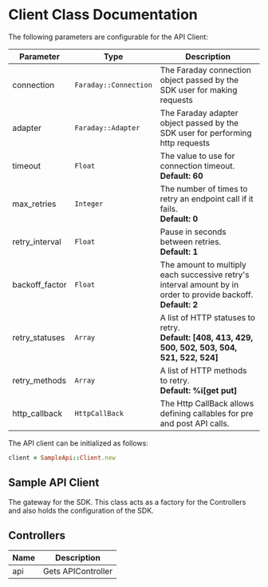 
# Client Class Documentation

The following parameters are configurable for the API Client:

| Parameter | Type | Description |
|  --- | --- | --- |
| connection | `Faraday::Connection` | The Faraday connection object passed by the SDK user for making requests |
| adapter | `Faraday::Adapter` | The Faraday adapter object passed by the SDK user for performing http requests |
| timeout | `Float` | The value to use for connection timeout. <br> **Default: 60** |
| max_retries | `Integer` | The number of times to retry an endpoint call if it fails. <br> **Default: 0** |
| retry_interval | `Float` | Pause in seconds between retries. <br> **Default: 1** |
| backoff_factor | `Float` | The amount to multiply each successive retry's interval amount by in order to provide backoff. <br> **Default: 2** |
| retry_statuses | `Array` | A list of HTTP statuses to retry. <br> **Default: [408, 413, 429, 500, 502, 503, 504, 521, 522, 524]** |
| retry_methods | `Array` | A list of HTTP methods to retry. <br> **Default: %i[get put]** |
| http_callback | `HttpCallBack` | The Http CallBack allows defining callables for pre and post API calls. |

The API client can be initialized as follows:

```ruby
client = SampleApi::Client.new
```

## Sample API Client

The gateway for the SDK. This class acts as a factory for the Controllers and also holds the configuration of the SDK.

## Controllers

| Name | Description |
|  --- | --- |
| api | Gets APIController |

